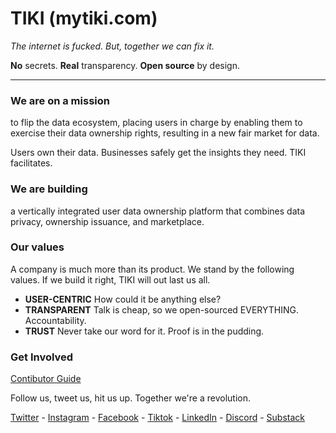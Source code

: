 # TIKI (mytiki.com)

*The internet is fucked. But, together we can fix it.*

**No** secrets.  **Real** transparency. **Open source** by design.

-----
### We are on a mission

to flip the data ecosystem, placing users in charge by enabling them to exercise their data ownership rights, resulting in a new fair market for data.

Users own their data. Businesses safely get the insights they need. TIKI facilitates.

### We are building

a vertically integrated user data ownership platform that combines data privacy, ownership issuance, and marketplace.

### Our values

A company is much more than its product. We stand by the following values. If we build it right, TIKI will out last us all.

- **USER-CENTRIC** How could it be anything else?
- **TRANSPARENT** Talk is cheap, so we open-sourced EVERYTHING. Accountability.
- **TRUST** Never take our word for it. Proof is in the pudding.

### Get Involved

[Contibutor Guide](https://github.com/tiki/.github/blob/main/profile/CONTRIBUTE.md)

Follow us, tweet us, hit us up. Together we're a revolution. 

[Twitter](https://twitter.com/my_tiki_) - [Instagram](https://www.instagram.com/my.tiki/) - [Facebook](https://www.facebook.com/mytikiapp) - [Tiktok](https://www.tiktok.com/@my.tiki?) - [LinkedIn](https://www.linkedin.com/company/mytiki/) - [Discord](https://discord.com/invite/evjYQq48Be) - [Substack](https://blog.mytiki.com)
